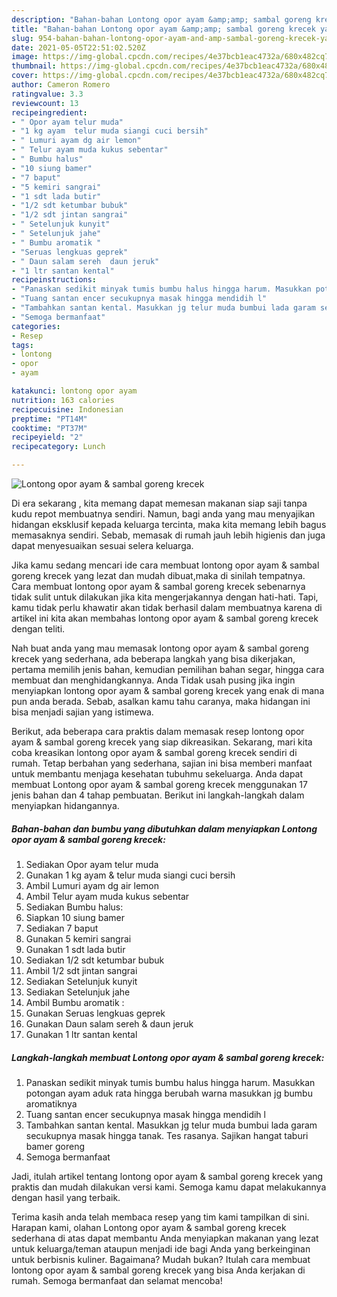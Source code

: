 ```yaml
---
description: "Bahan-bahan Lontong opor ayam &amp;amp; sambal goreng krecek yang lezat Untuk Jualan"
title: "Bahan-bahan Lontong opor ayam &amp;amp; sambal goreng krecek yang lezat Untuk Jualan"
slug: 954-bahan-bahan-lontong-opor-ayam-and-amp-sambal-goreng-krecek-yang-lezat-untuk-jualan
date: 2021-05-05T22:51:02.520Z
image: https://img-global.cpcdn.com/recipes/4e37bcb1eac4732a/680x482cq70/lontong-opor-ayam-sambal-goreng-krecek-foto-resep-utama.jpg
thumbnail: https://img-global.cpcdn.com/recipes/4e37bcb1eac4732a/680x482cq70/lontong-opor-ayam-sambal-goreng-krecek-foto-resep-utama.jpg
cover: https://img-global.cpcdn.com/recipes/4e37bcb1eac4732a/680x482cq70/lontong-opor-ayam-sambal-goreng-krecek-foto-resep-utama.jpg
author: Cameron Romero
ratingvalue: 3.3
reviewcount: 13
recipeingredient:
- " Opor ayam telur muda"
- "1 kg ayam  telur muda siangi cuci bersih"
- " Lumuri ayam dg air lemon"
- " Telur ayam muda kukus sebentar"
- " Bumbu halus"
- "10 siung bamer"
- "7 baput"
- "5 kemiri sangrai"
- "1 sdt lada butir"
- "1/2 sdt ketumbar bubuk"
- "1/2 sdt jintan sangrai"
- " Setelunjuk kunyit"
- " Setelunjuk jahe"
- " Bumbu aromatik "
- "Seruas lengkuas geprek"
- " Daun salam sereh  daun jeruk"
- "1 ltr santan kental"
recipeinstructions:
- "Panaskan sedikit minyak tumis bumbu halus hingga harum. Masukkan potongan ayam aduk rata hingga berubah warna masukkan jg bumbu aromatiknya"
- "Tuang santan encer secukupnya masak hingga mendidih l"
- "Tambahkan santan kental. Masukkan jg telur muda bumbui lada garam secukupnya masak hingga tanak. Tes rasanya. Sajikan hangat taburi bamer goreng"
- "Semoga bermanfaat"
categories:
- Resep
tags:
- lontong
- opor
- ayam

katakunci: lontong opor ayam 
nutrition: 163 calories
recipecuisine: Indonesian
preptime: "PT14M"
cooktime: "PT37M"
recipeyield: "2"
recipecategory: Lunch

---
```



![Lontong opor ayam &amp; sambal goreng krecek](https://img-global.cpcdn.com/recipes/4e37bcb1eac4732a/680x482cq70/lontong-opor-ayam-sambal-goreng-krecek-foto-resep-utama.jpg)

Di era  sekarang , kita memang dapat memesan makanan siap saji tanpa kudu repot membuatnya sendiri. Namun, bagi anda yang mau menyajikan hidangan eksklusif kepada keluarga tercinta, maka kita memang lebih bagus memasaknya sendiri. Sebab, memasak di rumah jauh lebih higienis dan juga dapat menyesuaikan sesuai selera keluarga.

Jika kamu sedang mencari ide cara membuat lontong opor ayam &amp; sambal goreng krecek yang lezat dan mudah dibuat,maka di sinilah tempatnya. Cara membuat lontong opor ayam &amp; sambal goreng krecek  sebenarnya tidak sulit untuk dilakukan jika kita mengerjakannya dengan hati-hati. Tapi, kamu tidak perlu khawatir akan tidak berhasil dalam membuatnya 
karena di artikel ini kita akan membahas lontong opor ayam &amp; sambal goreng krecek dengan teliti.  



Nah buat anda yang mau memasak lontong opor ayam &amp; sambal goreng krecek yang sederhana, ada beberapa langkah yang bisa dikerjakan, pertama memilih jenis bahan, kemudian pemilihan bahan segar, hingga cara membuat dan menghidangkannya. Anda Tidak usah pusing jika ingin menyiapkan lontong opor ayam &amp; sambal goreng krecek yang enak di mana pun anda berada. Sebab, asalkan kamu  tahu caranya, maka hidangan ini bisa menjadi sajian yang istimewa.

Berikut, ada beberapa cara praktis  dalam memasak resep lontong opor ayam &amp; sambal goreng krecek yang siap dikreasikan. Sekarang, mari kita coba kreasikan lontong opor ayam &amp; sambal goreng krecek sendiri di rumah. Tetap berbahan yang sederhana, sajian ini bisa memberi manfaat untuk membantu menjaga kesehatan tubuhmu sekeluarga. Anda dapat membuat Lontong opor ayam &amp; sambal goreng krecek menggunakan 17 jenis bahan dan 4 tahap pembuatan. Berikut ini langkah-langkah dalam menyiapkan hidangannya.

<!--inarticleads1-->

##### Bahan-bahan dan bumbu yang dibutuhkan dalam menyiapkan Lontong opor ayam &amp; sambal goreng krecek:

1. Sediakan  Opor ayam telur muda
1. Gunakan 1 kg ayam &amp; telur muda siangi cuci bersih
1. Ambil  Lumuri ayam dg air lemon
1. Ambil  Telur ayam muda kukus sebentar
1. Sediakan  Bumbu halus:
1. Siapkan 10 siung bamer
1. Sediakan 7 baput
1. Gunakan 5 kemiri sangrai
1. Gunakan 1 sdt lada butir
1. Sediakan 1/2 sdt ketumbar bubuk
1. Ambil 1/2 sdt jintan sangrai
1. Sediakan  Setelunjuk kunyit
1. Sediakan  Setelunjuk jahe
1. Ambil  Bumbu aromatik :
1. Gunakan Seruas lengkuas geprek
1. Gunakan  Daun salam sereh &amp; daun jeruk
1. Gunakan 1 ltr santan kental




<!--inarticleads2-->

##### Langkah-langkah membuat Lontong opor ayam &amp; sambal goreng krecek:

1. Panaskan sedikit minyak tumis bumbu halus hingga harum. Masukkan potongan ayam aduk rata hingga berubah warna masukkan jg bumbu aromatiknya
1. Tuang santan encer secukupnya masak hingga mendidih l
1. Tambahkan santan kental. Masukkan jg telur muda bumbui lada garam secukupnya masak hingga tanak. Tes rasanya. Sajikan hangat taburi bamer goreng
1. Semoga bermanfaat




Jadi, itulah artikel tentang  lontong opor ayam &amp; sambal goreng krecek  yang praktis dan mudah dilakukan versi kami. Semoga kamu dapat melakukannya dengan hasil yang terbaik. 

Terima kasih anda telah membaca resep yang tim kami tampilkan di sini. Harapan kami, olahan  Lontong opor ayam &amp; sambal goreng krecek sederhana di atas dapat membantu Anda menyiapkan makanan yang lezat untuk keluarga/teman ataupun menjadi ide bagi Anda yang berkeinginan untuk berbisnis kuliner. Bagaimana? Mudah bukan? Itulah cara membuat lontong opor ayam &amp; sambal goreng krecek yang bisa Anda kerjakan di rumah. Semoga bermanfaat dan selamat mencoba!

